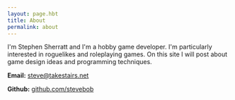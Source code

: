 ```yaml
---
layout: page.hbt
title: About
permalink: about
---
```


I'm Stephen Sherratt and I'm a hobby game developer. I'm particularly interested in
roguelikes and roleplaying games. On this site I will post about game design
ideas and programming techniques.

**Email:** [steve@takestairs.net](mailto:steve@takestairs.net)

**Github:** [github.com/stevebob](https://github.com/stevebob)
